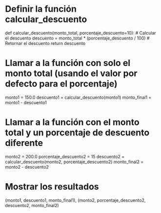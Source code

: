 # Definir la función calcular_descuento
def calcular_descuento(monto_total, porcentaje_descuento=10):
    # Calcular el descuento
    descuento = monto_total * (porcentaje_descuento / 100)
    # Retornar el descuento
    return descuento

# Llamar a la función con solo el monto total (usando el valor por defecto para el porcentaje)
monto1 = 150.0
descuento1 = calcular_descuento(monto1)
monto_final1 = monto1 - descuento1

# Llamar a la función con el monto total y un porcentaje de descuento diferente
monto2 = 200.0
porcentaje_descuento2 = 15
descuento2 = calcular_descuento(monto2, porcentaje_descuento2)
monto_final2 = monto2 - descuento2

# Mostrar los resultados
(monto1, descuento1, monto_final1), (monto2, porcentaje_descuento2, descuento2, monto_final2)
